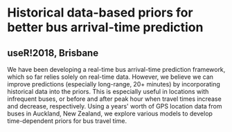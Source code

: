 # Historical data-based priors for better bus arrival-time prediction
## useR!2018, Brisbane

We have been developing a real-time bus arrival-time prediction framework,
which so far relies solely on real-time data.
However, we believe we can improve predictions (especially long-range, 20+ minutes)
by incorporating historical data into the priors.
This is especially useful in locations with infrequent buses,
or before and after peak hour when travel times increase and decrease, respectively.
Using a years' worth of GPS location data from buses in Auckland, New Zealand,
we explore various models to develop time-dependent priors for bus travel time.


